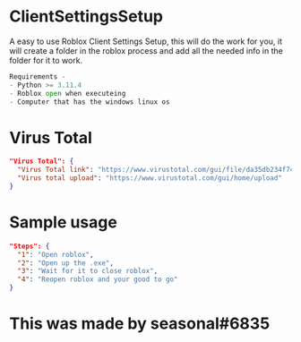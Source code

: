 # ClientSettingsSetup
A easy to use Roblox Client Settings Setup, this will do the work for you,
it will create a folder in the roblox process and add all the needed info in
the folder for it to work.
```py
Requirements -
- Python >= 3.11.4
- Roblox open when executeing
- Computer that has the windows linux os
```

# Virus Total
```json
"Virus Total": {
  "Virus Total link": "https://www.virustotal.com/gui/file/da35db234f7482b1bc4ffdce3929de5e6af8bb207784435704d7cb2c261076eb",
  "Virus total upload": "https://www.virustotal.com/gui/home/upload"
}
```
# Sample usage
```json
"Steps": {
  "1": "Open roblox",
  "2": "Open up the .exe",
  "3": "Wait for it to close roblox",
  "4": "Reopen roblox and your good to go"
}
```
# This was made by seasonal#6835
